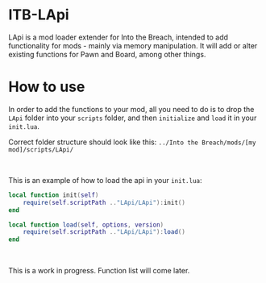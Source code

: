 # ITB-LApi
 LApi is a mod loader extender for Into the Breach, intended to add functionality for mods - mainly via memory manipulation. It will add or alter existing functions for Pawn and Board, among other things.

# How to use
 In order to add the functions to your mod, all you need to do is to drop the `LApi` folder into your `scripts` folder, and then `initialize` and `load` it in your `init.lua`.

 Correct folder structure should look like this: `../Into the Breach/mods/[my mod]/scripts/LApi/`

&nbsp;

 This is an example of how to load the api in your `init.lua`:
```lua
local function init(self)
	require(self.scriptPath .."LApi/LApi"):init()
end

local function load(self, options, version)
    require(self.scriptPath .."LApi/LApi"):load()
end
```

&nbsp;

This is a work in progress. Function list will come later.
